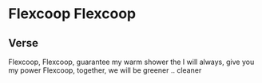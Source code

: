 # Flexcoop Flexcoop

## Verse
Flexcoop, Flexcoop, guarantee my warm shower
the I will always, give you my power 
Flexcoop, together, we will be greener
  .. cleaner

